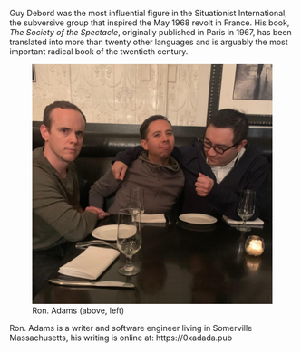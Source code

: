 Guy Debord was the most influential figure in the Situationist International,
the subversive group that inspired the May 1968 revolt in France. His book, _The
Society of the Spectacle_, originally published in Paris in 1967, has been
translated into more than twenty other languages and is arguably the most
important radical book of the twentieth century.

<figure>
  <img src="../images/translator.jpg" alt="Ron. Adams, translator">
  <figcaption>Ron. Adams (above, left)</figcaption>
</figure>
Ron. Adams is a writer and software engineer living in Somerville Massachusetts, his writing is online at: https://0xadada.pub
